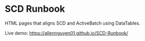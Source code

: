 # SCD Runbook

HTML pages that aligns SCD and ActiveBatch using DataTables.

Live demo: https://allennguyen01.github.io/SCD-Runbook/
